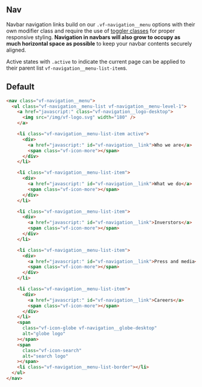 ## Nav

Navbar navigation links build on our `.vf-navigation__menu` options with their own modifier class and require the use of [toggler classes](#toggler) for proper responsive styling. **Navigation in navbars will also grow to occupy as much horizontal space as possible** to keep your navbar contents securely aligned.

Active states with `.active` to indicate the current page can be applied to their parent list `vf-navigation__menu-list-item`s.

## Default

```html
<nav class="vf-navigation__menu">
  <ul class="vf-navigation__menu-list vf-navigation__menu-level-1">
    <a href="javascript:" class="vf-navigation__logo-desktop">
      <img src="/img/vf-logo.svg" width="180" />
    </a>

    <li class="vf-navigation__menu-list-item active">
      <div>
        <a href="javascript:" id="vf-navigation__link">Who we are</a>
        <span class="vf-icon-more"></span>
      </div>
    </li>

    <li class="vf-navigation__menu-list-item">
      <div>
        <a href="javascript:" id="vf-navigation__link">What we do</a>
        <span class="vf-icon-more"></span>
      </div>
    </li>

    <li class="vf-navigation__menu-list-item">
      <div>
        <a href="javascript:" id="vf-navigation__link">Inverstors</a>
        <span class="vf-icon-more"></span>
      </div>
    </li>

    <li class="vf-navigation__menu-list-item">
      <div>
        <a href="javascript:" id="vf-navigation__link">Press and media</a>
        <span class="vf-icon-more"></span>
      </div>
    </li>

    <li class="vf-navigation__menu-list-item">
      <div>
        <a href="javascript:" id="vf-navigation__link">Careers</a>
        <span class="vf-icon-more"></span>
      </div>
    </li>
    <span
      class="vf-icon-globe vf-navigation__globe-desktop"
      alt="globe logo"
    ></span>
    <span
      class="vf-icon-search"
      alt="search logo"
    ></span>
    <li class="vf-navigation__menu-list-border"></li>
  </ul>
</nav>
```
